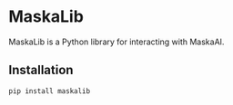 # MaskaLib

MaskaLib is a Python library for interacting with MaskaAI.

## Installation

```bash
pip install maskalib
